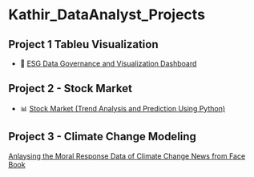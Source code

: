 # Kathir_DataAnalyst_Projects
## Project 1 Tableu Visualization
- 📘 [ESG Data Governance and Visualization Dashboard](https://public.tableau.com/views/ESGDataGovernance/Dashboard1?:language=en-US&publish=yes&:sid=&:redirect=auth&:display_count=n&:origin=viz_share_link)

## Project 2 - Stock Market
- 📊 [Stock Market
 (Trend Analysis and Prediction Using Python)](https://colab.research.google.com/drive/1xeYkHNOrK3JJfHFNi-PG6ko0WvxZ0qXm?usp=sharing)

## Project 3 - Climate Change Modeling
[Anlaysing the Moral Response Data of Climate Change News from Face Book](https://colab.research.google.com/drive/1Q3YiNLdq9RJuECwO84fIls2YZTaKhSlM?usp=sharing)
